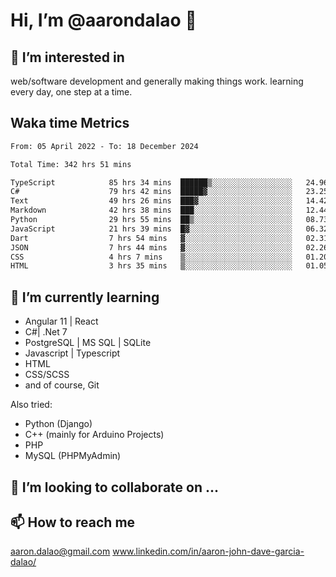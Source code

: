 # __Hi, I’m @aarondalao__ 👋 
## 👀 I’m interested in 
web/software development and generally making things work.
learning every day, one step at a time. 

## Waka time Metrics
<!--START_SECTION:waka-->

```txt
From: 05 April 2022 - To: 18 December 2024

Total Time: 342 hrs 51 mins

TypeScript            85 hrs 34 mins  ██████▒░░░░░░░░░░░░░░░░░░   24.96 %
C#                    79 hrs 42 mins  █████▓░░░░░░░░░░░░░░░░░░░   23.25 %
Text                  49 hrs 26 mins  ███▓░░░░░░░░░░░░░░░░░░░░░   14.42 %
Markdown              42 hrs 38 mins  ███░░░░░░░░░░░░░░░░░░░░░░   12.44 %
Python                29 hrs 55 mins  ██▒░░░░░░░░░░░░░░░░░░░░░░   08.73 %
JavaScript            21 hrs 39 mins  █▓░░░░░░░░░░░░░░░░░░░░░░░   06.32 %
Dart                  7 hrs 54 mins   ▓░░░░░░░░░░░░░░░░░░░░░░░░   02.31 %
JSON                  7 hrs 44 mins   ▓░░░░░░░░░░░░░░░░░░░░░░░░   02.26 %
CSS                   4 hrs 7 mins    ▒░░░░░░░░░░░░░░░░░░░░░░░░   01.20 %
HTML                  3 hrs 35 mins   ▒░░░░░░░░░░░░░░░░░░░░░░░░   01.05 %
```

<!--END_SECTION:waka-->

## 🌱 I’m currently learning 

- Angular 11 | React 
- C#| .Net 7
- PostgreSQL | MS SQL | SQLite
- Javascript | Typescript
- HTML 
- CSS/SCSS
- and of course, Git 


Also tried:
- Python (Django)
- C++ (mainly for Arduino Projects)
- PHP
- MySQL (PHPMyAdmin)


## 💞️ I’m looking to collaborate on ...

## 📫 How to reach me 
aaron.dalao@gmail.com
www.linkedin.com/in/aaron-john-dave-garcia-dalao/

<!---
aarondalao/aarondalao is a ✨ special ✨ repository because its `README.md` (this file) appears on your GitHub profile.
You can click the Preview link to take a look at your changes.
--->
